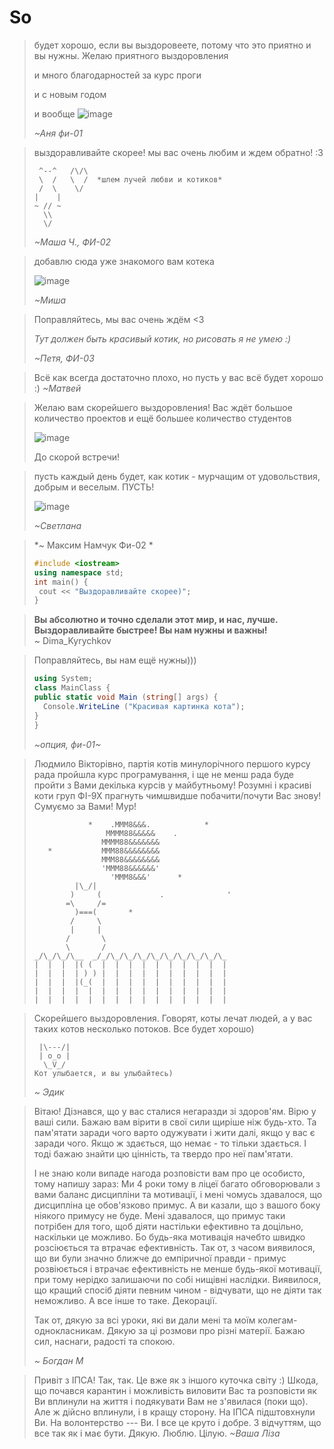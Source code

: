 # So



> будет хорошо, если вы выздоровеете, потому что это приятно и вы нужны. Желаю приятного выздоровления
>
> и много благодарностей за курс проги
>
> и с новым годом
>
> и вообще
> ![image](https://i.pinimg.com/564x/fa/e6/b7/fae6b7198f7027da878689ce950f7514.jpg)
>
> *~Аня фи-01*


> выздоравливайте скорее! мы вас очень любим и ждем обратно! :3 
> ```
>  ^--^   /\/\
>  \  /   \  /  *шлем лучей любви и котиков*
>  /  \    \/
> |    |
> ~ // ~
>   \\
>   \/
> ```
> *~Маша Ч., ФИ-02*


> добавлю сюда уже знакомого вам котека
> 
> ![image](assets/cat_mkrooted.jpg)
> 
> *~Миша*


>Поправляйтесь, мы вас очень ждём <3
>
>*Тут должен быть красивый котик, но рисовать я не умею :)*
>
>*~Петя, ФИ-03*

> Всё как всегда достаточно плохо, но пусть у вас всё будет хорошо :)
> *~Матвей*

>Желаю вам скорейшего выздоровления! Вас ждёт большое количество проектов и ещё большее количество студентов
>
>![image](assets/cat.jpg)
>
>До скорой встречи!

> пусть каждый день будет, как котик - мурчащим от удовольствия, добрым и веселым. ПУСТЬ!
>
> ![image](assets/shcat_ny_1.jpg)
>
> *~Светлана*

> *~ Максим Намчук Фи-02 *
>```c++
> #include <iostream>
> using namespace std;
> int main() {
>  cout << "Выздоравливайте скорее)";
> }
> ```


> **Вы абсолютно и точно сделали этот мир, и нас, лучше. Bыздоравливайте быстрее! Вы нам нужны и важны!** <br>
> ~ Dima_Kyrychkov

>Поправляйтесь, вы нам ещё нужны)))
>```c#
>using System;
>class MainClass {
> public static void Main (string[] args) {
>   Console.WriteLine ("Красивая картинка кота");
> }
>}
> ```
> *~опция, фи-01~*

>
>
> Людмило Вікторівно, партія котів минулорічного першого курсу рада пройшла курс програмування, і ще не менш рада буде пройти з Вами декілька курсів у майбутньому!
> Розумні і красиві коти груп ФІ-9Х прагнуть чимшвидше побачити/почути Вас знову! 
> Сумуємо за Вами!
> Мур!
>
>```
>             *    .MMM8&&&.            *
>                 MMMM88&&&&&    .
>                MMMM88&&&&&&&
>    *           MMM88&&&&&&&&
>                MMM88&&&&&&&&
>                'MMM88&&&&&&'
>                  'MMM8&&&'      *
>          |\_/|
>         )     (             .              '
>        =\     /=
>          )===(       *
>         /     \
>         |     |
>        /       \
>        \       /
> _/\_/\_/\__  _/_/\_/\_/\_/\_/\_/\_/\_/\_/\_
> |  |  |  |( (  |  |  |  |  |  |  |  |  |  |
> |  |  |  | ) ) |  |  |  |  |  |  |  |  |  |
> |  |  |  |(_(  |  |  |  |  |  |  |  |  |  |
> |  |  |  |  |  |  |  |  |  |  |  |  |  |  |
> |  |  |  |  |  |  |  |  |  |  |  |  |  |  |
>```
>
>

> Скорейшего выздоровления. Говорят, коты лечат людей, а у вас таких котов несколько потоков. Все будет хорошо)
>```
>  |\---/|
>  | o_o |
>   \_V_/
> Кот улыбается, и вы улыбайтесь)
>```
> *~ Эдик*


> Вітаю! Дізнався, що у вас сталися негаразди зі здоров'ям. 
> Вірю у ваші сили. Бажаю вам вірити в свої сили щиріше ніж будь-хто. Та пам'ятати заради чого варто одужувати і жити далі, якщо у вас є заради чого. 
> Якщо ж здається, що немає - то тільки здається. І тоді бажаю знайти цю цінність, та твердо про неї пам'ятати. 
> 
> І не знаю коли випаде нагода розповісти вам про це особисто, тому напишу зараз: 
> Ми 4 роки тому в ліцеї багато обговорювали з вами баланс дисципліни та мотивації, і мені чомусь здавалося, що дисципліна це обов'язково примус.
> А ви казали, що з вашого боку ніякого примусу не буде. Мені здавалося, що примус таки потрібен для того, щоб діяти настільки ефективно та доцільно, наскільки це можливо. Бо будь-яка мотивація начебто швидко розсіюється та втрачає ефективність.
> Так от, з часом виявилося, що ви були значно ближче до емпіричної правди - примус розвіюється і втрачає ефективність не менше будь-якої мотивації, при тому нерідко залишаючи по собі нищівні наслідки. 
> Виявилося, що кращий спосіб діяти певним чином - відчувати, що не діяти так неможливо. А все інше то таке. Декорації.
> 
> Так от, дякую за всі уроки, які ви дали мені та моїм колегам-однокласникам. Дякую за ці розмови про різні матерії. 
> Бажаю сил, наснаги, радості та спокою. 
>
> *~ Богдан М*



>Привіт з ІПСА! Так, так. Це вже як з іншого куточка світу :)
>Шкода, що почався карантин і можливість виловити Вас та розповісти як Ви вплинули на життя і подякувати Вам не з'явилася (поки що).
>Але ж дійсно вплинули, і в кращу сторону. На ІПСА підштовхнули Ви. На волонтерство --- Ви. 
>І все це круто і добре. З відчуттям, що все так як і має бути.
>Дякую. Люблю. Цілую.
>*~Ваша Ліза*
